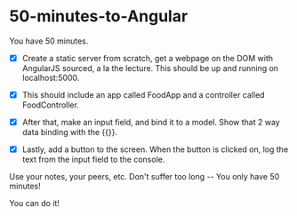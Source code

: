 # 50-minutes-to-Angular

You have 50 minutes.
- [X] Create a static server from scratch, get a webpage on the DOM with AngularJS sourced, a la the lecture. This should be up and running on localhost:5000.

- [X] This should include an app called FoodApp and a controller called FoodController.

- [X] After that, make an input field, and bind it to a model. Show that 2 way data binding with the {{}}.

- [X] Lastly, add a button to the screen. When the button is clicked on, log the text from the input field to the console.

Use your notes, your peers, etc. Don't suffer too long -- You only have 50 minutes!

You can do it!